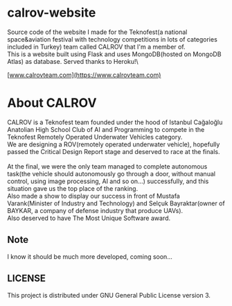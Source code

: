 # calrov-website

Source code of the website I made for the Teknofest(a national space&aviation festival with technology
competitions in lots of categories included in Turkey) team called CALROV that I'm a member of.\
This is a website built using Flask and uses MongoDB(hosted on MongoDB Atlas) as database. Served thanks to Heroku!\

[www.calrovteam.com](https://www.calrovteam.com)

# About CALROV

CALROV is a Teknofest team founded under the hood of Istanbul Cağaloğlu Anatolian High School Club of AI and Programming
to compete in the Teknofest Remotely Operated Underwater Vehicles category.\
We are designing a ROV(remotely operated underwater vehicle), hopefully passed the Critical Design Report stage and
deserved to race at the finals.\
\
At the final, we were the only team managed to complete autonomous
task(the vehicle should autonomously go through a door, without manual control,
using image processing, AI and so on...) successfully, and this situation
gave us the top place of the ranking.\
Also made a show to display our success in front of Mustafa Varank(Minister of
Industry and Technology) and Selçuk Bayraktar(owner of BAYKAR, a company of defense industry that produce UAVs).\
Also deserved to have The Most Unique Software award.

## Note

I know it should be much more developed, coming soon...

## LICENSE

This project is distributed under GNU General Public License version 3.
